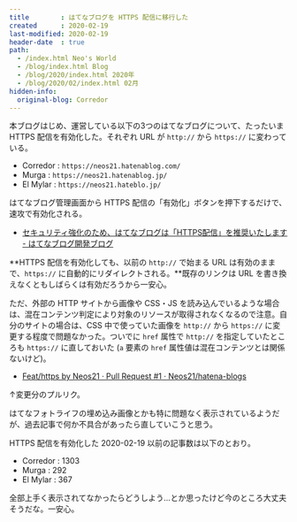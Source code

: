 ```yaml
---
title        : はてなブログを HTTPS 配信に移行した
created      : 2020-02-19
last-modified: 2020-02-19
header-date  : true
path:
  - /index.html Neo's World
  - /blog/index.html Blog
  - /blog/2020/index.html 2020年
  - /blog/2020/02/index.html 02月
hidden-info:
  original-blog: Corredor
---
```


本ブログはじめ、運営している以下の3つのはてなブログについて、たったいま HTTPS 配信を有効化した。それぞれ URL が `http://` から `https://` に変わっている。

- Corredor : `https://neos21.hatenablog.com/`
- Murga : `https://neos21.hatenablog.jp/`
- El Mylar : `https://neos21.hateblo.jp/`

はてなブログ管理画面から HTTPS 配信の「有効化」ボタンを押下するだけで、速攻で有効化される。

- [セキュリティ強化のため、はてなブログは「HTTPS配信」を推奨いたします - はてなブログ開発ブログ](https://staff.hatenablog.com/entry/2020/01/21/190127)

**HTTPS 配信を有効化しても、以前の `http://` で始まる URL は有効のままで、`https://` に自動的にリダイレクトされる。**既存のリンクは URL を書き換えなくともしばらくは有効だろうから一安心。

ただ、外部の HTTP サイトから画像や CSS・JS を読み込んでいるような場合は、混在コンテンツ判定により対象のリソースが取得されなくなるので注意。自分のサイトの場合は、CSS 中で使っていた画像を `http://` から `https://` に変更する程度で問題なかった。ついでに `href` 属性で `http://` を指定していたところも `https://` に直しておいた (`a` 要素の `href` 属性値は混在コンテンツとは関係ないけど)。

- [Feat/https by Neos21 · Pull Request #1 · Neos21/hatena-blogs](https://github.com/Neos21/hatena-blogs/pull/1)

↑変更分のプルリク。

はてなフォトライフの埋め込み画像とかも特に問題なく表示されているようだが、過去記事で何か不具合があったら直していこうと思う。

HTTPS 配信を有効化した 2020-02-19 以前の記事数は以下のとおり。

- Corredor : 1303
- Murga : 292
- El Mylar : 367

全部上手く表示されてなかったらどうしよう…とか思ったけど今のところ大丈夫そうだな。一安心。
